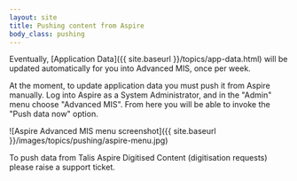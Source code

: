 ```yaml
---
layout: site
title: Pushing content from Aspire
body_class: pushing
---
```


Eventually, [Application Data]({{ site.baseurl }}/topics/app-data.html) will be updated automatically for you into Advanced MIS, once per week.

At the moment, to update application data you must push it from Aspire manually. Log into Aspire as a System Administrator, and in the "Admin" menu choose "Advanced MIS". From here you will be able to invoke the "Push data now" option.

![Aspire Advanced MIS menu screenshot]({{ site.baseurl }}/images/topics/pushing/aspire-menu.jpg)

To push data from Talis Aspire Digitised Content (digitisation requests) please raise a support ticket.
